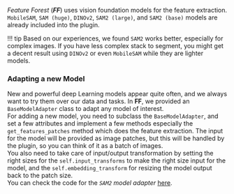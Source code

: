 *Feature Forest* (***FF***) uses vision foundation models for the feature extraction. 
`MobileSAM`, `SAM (huge)`, `DINOv2`, `SAM2 (large)`, and `SAM2 (base)` models are already included into the plugin.

!!! tip
    Based on our experiences, we found `SAM2` works better, especially for complex images. 
    If you have less complex stack to segment, you might get a decent result using `DINOv2` or even `MobileSAM` while they are lighter models.


### Adapting a new Model
New and powerful deep Learning models appear quite often, and we always want to try them over our data and tasks.  In **FF**, we provided an `BaseModelAdapter` class to adapt any model of interest.  
For adding a new model, you need to subclass the `BaseModelAdapter`, and set a few attributes and implement a few methods especially the `get_features_patches` method which does the feature extraction. The input for the model will be provided as image patches, but this will be handled by the plugin, so you can think of it as a batch of images.  
You also need to take care of input/output transformation by setting the right sizes for the `self.input_transforms` to make the right size input for the model, and the `self.embedding_transform` for resizing the model output back to the patch size.  
You can check the code for the *`SAM2` model adapter* [here](https://github.com/juglab/featureforest/blob/main/src/featureforest/models/SAM2/adapter.py).  
